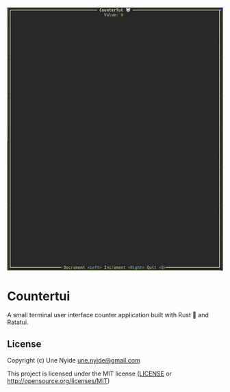 ![alt text](https://github.com/Unomars4/countertui/blob/main/assets/countertui.png?raw=true)

# Countertui

A small terminal user interface counter application built with Rust 🦀 and Ratatui.

## License

Copyright (c) Une Nyide <une.nyide@gmail.com>

This project is licensed under the MIT license ([LICENSE] or <http://opensource.org/licenses/MIT>)

[LICENSE]: ./LICENSE
